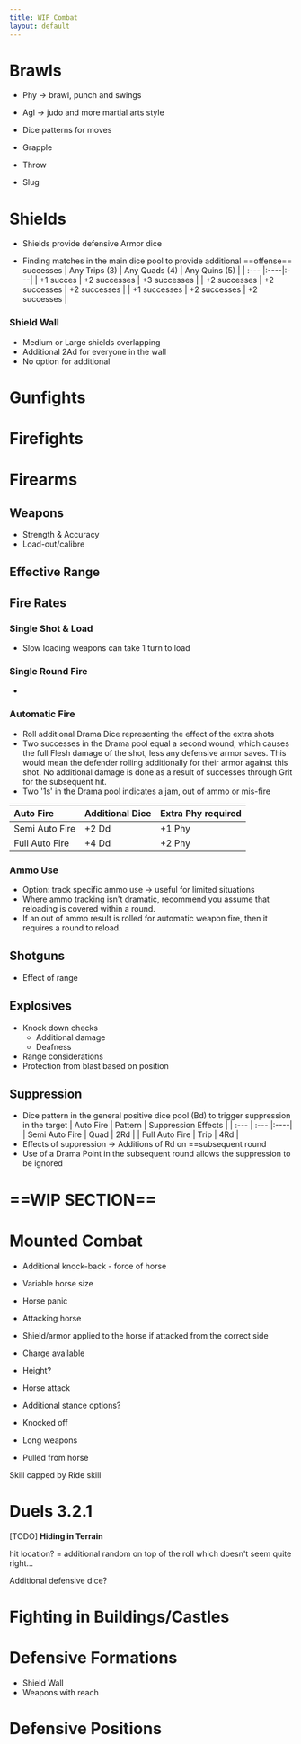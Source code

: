 ```yaml
---
title: WIP Combat
layout: default
---
```


# Brawls
- Phy -> brawl, punch and swings
- Agl -> judo and more martial arts style
- Dice patterns for moves

- Grapple
- Throw
- Slug


# Shields
- Shields provide defensive Armor dice

- Finding matches in the main dice pool to provide additional ==offense== successes
| Any Trips (3) | Any Quads (4) | Any Quins (5) |
| :--- |:----|:---|
| +1 succes | +2 successes | +3 successes |
| +2 successes | +2 successes | +2 successes |
| +1 successes | +2 successes | +2 successes |

### Shield Wall
- Medium or Large shields overlapping
- Additional 2Ad for everyone in the wall
- No option for additional 

# Gunfights
# Firefights

# Firearms

## Weapons
- Strength & Accuracy
- Load-out/calibre

## Effective Range

## Fire Rates

### Single Shot & Load
- Slow loading weapons can take 1 turn to load

### Single Round Fire
- 

### Automatic Fire
- Roll additional Drama Dice representing the effect of the extra shots
- Two successes in the Drama pool equal a second wound, which causes the full Flesh damage of the shot, less any defensive armor saves. This would mean the defender rolling additionally for their armor against this shot. No additional damage is done as a result of successes through Grit for the subsequent hit.
- Two '1s' in the Drama pool indicates a jam, out of ammo or mis-fire

| Auto Fire | Additional Dice | Extra Phy required |
| :--- | :--- |:----|
| Semi Auto Fire | +2 Dd | +1 Phy |
| Full Auto Fire | +4 Dd | +2 Phy |


### Ammo Use
- Option: track specific ammo use -> useful for limited situations 
- Where ammo tracking isn't dramatic, recommend you assume that reloading is covered within a round.
- If an out of ammo result is rolled for automatic weapon fire, then it requires a round to reload.

## Shotguns
- Effect of range

## Explosives
- Knock down checks
	- Additional damage
	- Deafness
- Range considerations
- Protection from blast based on position

## Suppression
- Dice pattern in the general positive dice pool (Bd) to trigger suppression in the target
| Auto Fire | Pattern | Suppression Effects |
| :--- | :--- |:----|
| Semi Auto Fire | Quad | 2Rd |
| Full Auto Fire | Trip | 4Rd |
- Effects of suppression -> Additions of Rd on ==subsequent round
- Use of a Drama Point in the subsequent round allows the suppression to be ignored

# ==WIP SECTION==


# Mounted Combat
- Additional knock-back - force of horse
- Variable horse size
- Horse panic
- Attacking horse
- Shield/armor applied to the horse if attacked from the correct side
- Charge available
- Height?
- Horse attack

- Additional stance options?

- Knocked off
- Long weapons
- Pulled from horse

Skill capped by Ride skill

# Duels 3.2.1

[TODO]
**Hiding in Terrain**

hit location? = additional random on top of the roll which doesn't seem quite right...

Additional defensive dice?

# Fighting in Buildings/Castles

# Defensive Formations
- Shield Wall
- Weapons with reach




# Defensive Positions

